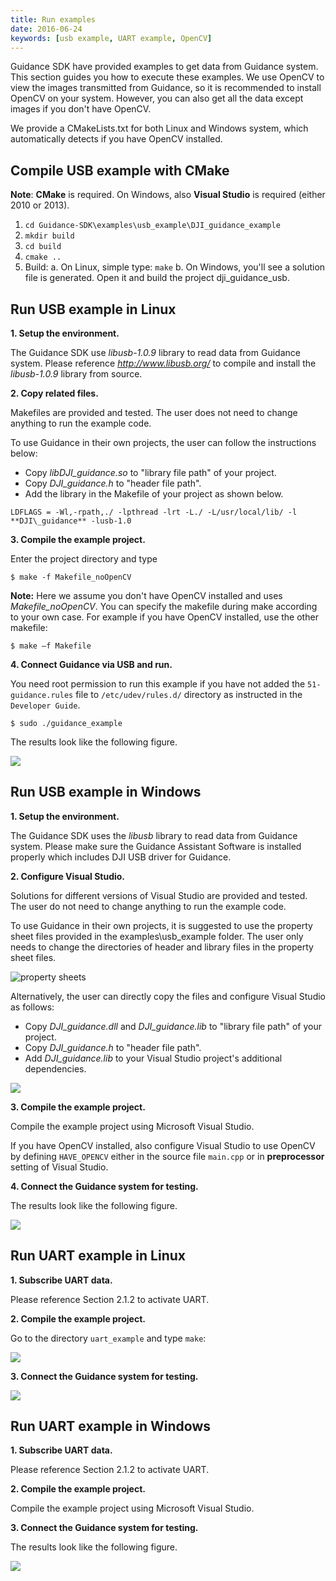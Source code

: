 ```yaml
---
title: Run examples 
date: 2016-06-24
keywords: [usb example, UART example, OpenCV]
---
```


Guidance SDK have provided examples to get data from Guidance system. This section guides you how to execute these examples. We use OpenCV to view the images transmitted from Guidance, so it is recommended to install OpenCV on your system. However, you can also get all the data except images if you don't have OpenCV. 

We provide a CMakeLists.txt for both Linux and Windows system, which automatically detects if you have OpenCV installed.

## Compile USB example with CMake
**Note**: **CMake** is required. On Windows, also **Visual Studio** is required (either 2010 or 2013). 
1. `cd Guidance-SDK\examples\usb_example\DJI_guidance_example`
2. `mkdir build`
3. `cd build`
4. `cmake ..`
5. Build:
	a. On Linux, simple type: `make`
	b. On Windows, you'll see a solution file is generated. Open it and build the project dji_guidance_usb.

## Run USB example in Linux

**1. Setup the environment.**

The Guidance SDK use _libusb-1.0.9_ library to read data from Guidance system. Please reference _<a href="http://www.libusb.org/" target="_blank">http://www.libusb.org/</a>_ to compile and install the _libusb-1.0.9_ library from source.

**2. Copy related files.**

Makefiles are provided and tested. The user does not need to change anything to run the example code.

To use Guidance in their own projects, the user can follow the instructions below:

- Copy _libDJI\_guidance.so_ to "library file path" of your project.
- Copy _DJI\_guidance.h_ to "header file path".
- Add the library in the Makefile of your project as shown below.

~~~
LDFLAGS = -Wl,-rpath,./ -lpthread -lrt -L./ -L/usr/local/lib/ -l **DJI\_guidance** -lusb-1.0
~~~

**3. Compile the example project.**

Enter the project directory and type

~~~
$ make -f Makefile_noOpenCV
~~~

**Note:** Here we assume you don't have OpenCV installed and uses _Makefile\_noOpenCV_. You can specify the makefile during make according to your own case. For example if you have OpenCV installed, use the other makefile:

~~~
$ make –f Makefile
~~~

**4. Connect Guidance via USB and run.**

You need root permission to run this example if you have not added the `51-guidance.rules` file to `/etc/udev/rules.d/` directory as instructed in the `Developer Guide`.

~~~
$ sudo ./guidance_example
~~~

The results look like the following figure.

![](../images/run-example/Guidance_SDK_API9567.png)

## Run USB example in Windows

**1. Setup the environment.**

The Guidance SDK uses the _libusb_ library to read data from Guidance system. Please make sure the Guidance Assistant Software is installed properly which includes DJI USB driver for Guidance.

**2. Configure Visual Studio.**

Solutions for different versions of Visual Studio are provided and tested. The user do not need to change anything to run the example code.

To use Guidance in their own projects, it is suggested to use the property sheet files provided in the examples\usb\_example folder. The user only needs to change the directories of header and library files in the property sheet files.

![property sheets](../images/run-example/propertySheets.jpg)

Alternatively, the user can directly copy the files and configure Visual Studio as follows:

- Copy _DJI\_guidance.dll_ and _DJI\_guidance.lib_ to "library file path" of your project.
- Copy _DJI\_guidance.h_ to "header file path".
- Add _DJI\_guidance.lib_ to your Visual Studio project's additional dependencies.
	
![](../images/run-example/Guidance_SDK_API11350.png)

**3. Compile the example project.**

Compile the example project using Microsoft Visual Studio.

If you have OpenCV installed, also configure Visual Studio to use OpenCV by defining `HAVE_OPENCV` either in the source file `main.cpp` or in **preprocessor** setting of Visual Studio.

**4. Connect the Guidance system for testing.**
	
The results look like the following figure.

![](../images/run-example/Guidance_SDK_API11483.png)

## Run UART example in Linux

**1. Subscribe UART data.**

Please reference Section 2.1.2 to activate UART.

**2. Compile the example project.**

Go to the directory `uart_example` and type `make`:

![](../images/run-example/Guidance_SDK_API11655.png)

**3. Connect the Guidance system for testing.**

![](../images/run-example/Guidance_SDK_API11699.png)

## Run UART example in Windows

**1. Subscribe UART data.**

Please reference Section 2.1.2 to activate UART.

**2. Compile the example project.**

Compile the example project using Microsoft Visual Studio.

**3. Connect the Guidance system for testing.**

The results look like the following figure.

![](../images/run-example/Guidance_SDK_API11973.png)

